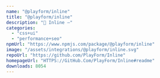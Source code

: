 ```yaml
---
name: "@playform/inline"
title: "@playform/inline"
description: "🦔 Inline —"
categories:
  - "css+ui"
  - "performance+seo"
npmUrl: "https://www.npmjs.com/package/@playform/inline"
image: "/assets/integrations/@playform/inline.svg"
repoUrl: "https://github.com/PlayForm/Inline"
homepageUrl: "HTTPS://GitHub.Com/PlayForm/Inline#readme"
downloads: 8054
---
```

